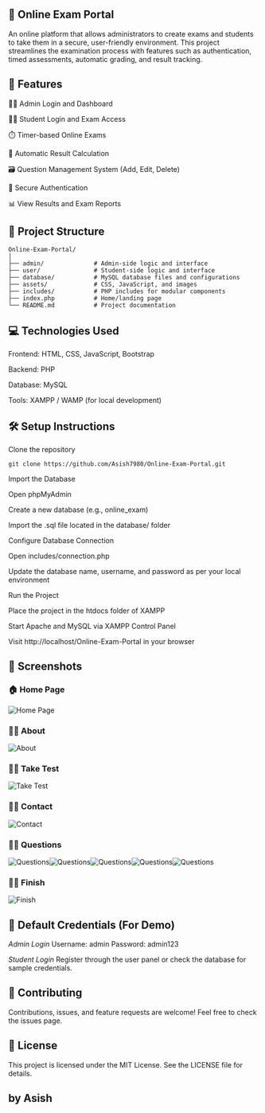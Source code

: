 ## 📝 Online Exam Portal
An online platform that allows administrators to create exams and students to take them in a secure, user-friendly environment. This project streamlines the examination process with features such as authentication, timed assessments, automatic grading, and result tracking.

## 🚀 Features
👨‍🏫 Admin Login and Dashboard

🧑‍🎓 Student Login and Exam Access

⏱️ Timer-based Online Exams

🧮 Automatic Result Calculation

🗃️ Question Management System (Add, Edit, Delete)

🔐 Secure Authentication

📊 View Results and Exam Reports

## 📂 Project Structure
```
Online-Exam-Portal/
│
├── admin/              # Admin-side logic and interface
├── user/               # Student-side logic and interface
├── database/           # MySQL database files and configurations
├── assets/             # CSS, JavaScript, and images
├── includes/           # PHP includes for modular components
├── index.php           # Home/landing page
└── README.md           # Project documentation
```
## 💻 Technologies Used

Frontend: HTML, CSS, JavaScript, Bootstrap

Backend: PHP

Database: MySQL

Tools: XAMPP / WAMP (for local development)

## 🛠️ Setup Instructions
Clone the repository
```
git clone https://github.com/Asish7980/Online-Exam-Portal.git
```
Import the Database

Open phpMyAdmin

Create a new database (e.g., online_exam)

Import the .sql file located in the database/ folder

Configure Database Connection

Open includes/connection.php

Update the database name, username, and password as per your local environment

Run the Project

Place the project in the htdocs folder of XAMPP

Start Apache and MySQL via XAMPP Control Panel

Visit http://localhost/Online-Exam-Portal in your browser

## 📸 Screenshots

### 🏠 Home Page  
![Home Page](screenshots/home.png)

### 🧑‍🎓 About 
![About](screenshots/about.png)

### 🧑‍🎓 Take Test
![Take Test](screenshots/taketest.png)

### 🧑‍🎓 Contact 
![Contact](screenshots/contact.png)

### 🧑‍🎓 Questions
![Questions](screenshots/question1.png)![Questions](screenshots/question2.png)![Questions](screenshots/question3.png)![Questions](screenshots/question4.png)![Questions](screenshots/question5.png)

### 🧑‍🎓 Finish
![Finish](screenshots/finish.png)


## 🔑 Default Credentials (For Demo)
*Admin Login*
Username: admin
Password: admin123

*Student Login*
Register through the user panel or check the database for sample credentials.

## 🤝 Contributing
Contributions, issues, and feature requests are welcome!
Feel free to check the issues page.

## 📃 License
This project is licensed under the MIT License.
See the LICENSE file for details.

## by Asish
